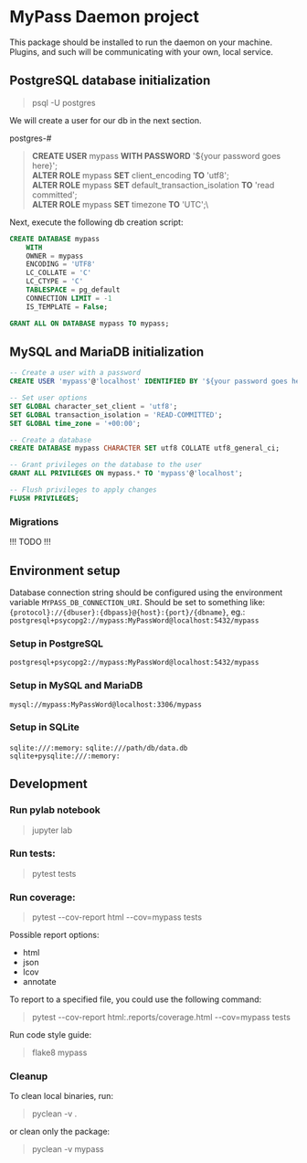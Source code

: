 # MyPass Daemon project

This package should be installed to run the daemon on your machine.
Plugins, and such will be communicating with your own, local service.

## PostgreSQL database initialization

> psql -U postgres

We will create a user for our db in the next section.

postgres-#

> **CREATE USER** mypass **WITH PASSWORD** '${your password goes here}';\
> **ALTER ROLE** mypass **SET** client_encoding **TO** 'utf8';\
> **ALTER ROLE** mypass **SET** default_transaction_isolation **TO** 'read committed';\
> **ALTER ROLE** mypass **SET** timezone **TO** 'UTC';\


Next, execute the following db creation script:

```sql
CREATE DATABASE mypass
    WITH
    OWNER = mypass
    ENCODING = 'UTF8'
    LC_COLLATE = 'C'
    LC_CTYPE = 'C'
    TABLESPACE = pg_default
    CONNECTION LIMIT = -1
    IS_TEMPLATE = False;

GRANT ALL ON DATABASE mypass TO mypass;
```

## MySQL and MariaDB initialization

```sql
-- Create a user with a password
CREATE USER 'mypass'@'localhost' IDENTIFIED BY '${your password goes here}';

-- Set user options
SET GLOBAL character_set_client = 'utf8';
SET GLOBAL transaction_isolation = 'READ-COMMITTED';
SET GLOBAL time_zone = '+00:00';

-- Create a database
CREATE DATABASE mypass CHARACTER SET utf8 COLLATE utf8_general_ci;

-- Grant privileges on the database to the user
GRANT ALL PRIVILEGES ON mypass.* TO 'mypass'@'localhost';

-- Flush privileges to apply changes
FLUSH PRIVILEGES;
```

### Migrations

!!! TODO !!!

## Environment setup

Database connection string should be configured using the environment variable `MYPASS_DB_CONNECTION_URI`.
Should be set to something like: `{protocol}://{dbuser}:{dbpass}@{host}:{port}/{dbname}`, eg.:
`postgresql+psycopg2://mypass:MyPassWord@localhost:5432/mypass`

### Setup in PostgreSQL
`postgresql+psycopg2://mypass:MyPassWord@localhost:5432/mypass`

### Setup in MySQL and MariaDB
`mysql://mypass:MyPassWord@localhost:3306/mypass`

### Setup in SQLite

`sqlite:///:memory:`
`sqlite:///path/db/data.db`
`sqlite+pysqlite:///:memory:`

## Development

### Run pylab notebook

> jupyter lab

### Run tests:

> pytest tests

### Run coverage:

> pytest --cov-report html --cov=mypass tests

Possible report options:
 - html
 - json
 - lcov
 - annotate

To report to a specified file, you could use the following command:

> pytest --cov-report html:.reports/coverage.html --cov=mypass tests

Run code style guide:

> flake8 mypass

### Cleanup

To clean local binaries, run:

> pyclean -v .

or clean only the package:

> pyclean -v mypass
